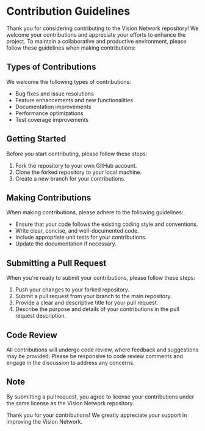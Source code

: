 # Contribution Guidelines

Thank you for considering contributing to the Vision Network repository! We welcome your contributions and appreciate your efforts to enhance the project. To maintain a collaborative and productive environment, please follow these guidelines when making contributions:

## Types of Contributions

We welcome the following types of contributions:

- Bug fixes and issue resolutions
- Feature enhancements and new functionalities
- Documentation improvements
- Performance optimizations
- Test coverage improvements

## Getting Started

Before you start contributing, please follow these steps:

1. Fork the repository to your own GitHub account.
2. Clone the forked repository to your local machine.
3. Create a new branch for your contributions.

## Making Contributions

When making contributions, please adhere to the following guidelines:

- Ensure that your code follows the existing coding style and conventions.
- Write clear, concise, and well-documented code.
- Include appropriate unit tests for your contributions.
- Update the documentation if necessary.

## Submitting a Pull Request

When you're ready to submit your contributions, please follow these steps:

1. Push your changes to your forked repository.
2. Submit a pull request from your branch to the main repository.
3. Provide a clear and descriptive title for your pull request.
4. Describe the purpose and details of your contributions in the pull request description.

## Code Review

All contributions will undergo code review, where feedback and suggestions may be provided. Please be responsive to code review comments and engage in the discussion to address any concerns.

## Note

By submitting a pull request, you agree to license your contributions under the same license as the Vision Network repository.

Thank you for your contributions! We greatly appreciate your support in improving the Vision Network.

